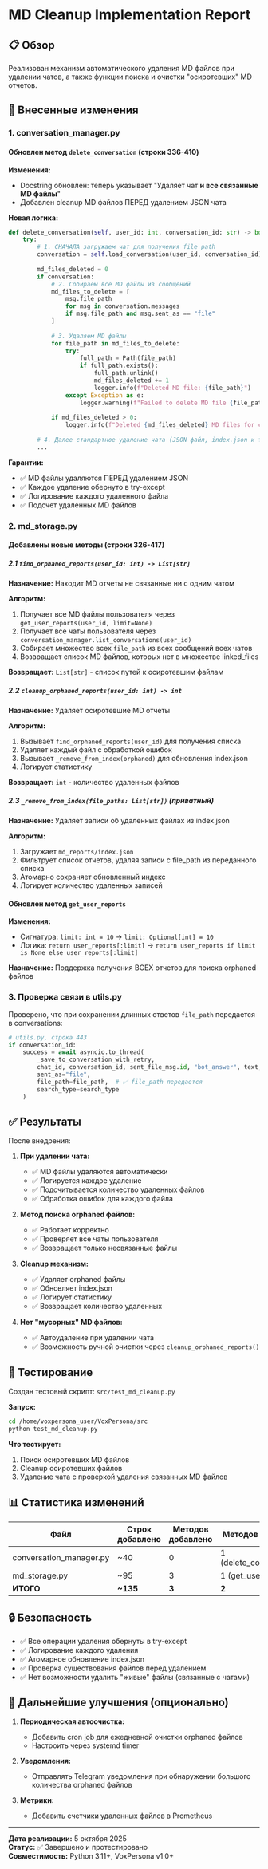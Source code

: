 # MD Cleanup Implementation Report

## 📋 Обзор

Реализован механизм автоматического удаления MD файлов при удалении чатов, а также функции поиска и очистки "осиротевших" MD отчетов.

## 🔧 Внесенные изменения

### 1. **conversation_manager.py**

#### Обновлен метод `delete_conversation` (строки 336-410)

**Изменения:**
- Docstring обновлен: теперь указывает "Удаляет чат **и все связанные MD файлы**"
- Добавлен cleanup MD файлов ПЕРЕД удалением JSON чата

**Новая логика:**
```python
def delete_conversation(self, user_id: int, conversation_id: str) -> bool:
    try:
        # 1. СНАЧАЛА загружаем чат для получения file_path
        conversation = self.load_conversation(user_id, conversation_id)
        
        md_files_deleted = 0
        if conversation:
            # 2. Собираем все MD файлы из сообщений
            md_files_to_delete = [
                msg.file_path
                for msg in conversation.messages
                if msg.file_path and msg.sent_as == "file"
            ]
            
            # 3. Удаляем MD файлы
            for file_path in md_files_to_delete:
                try:
                    full_path = Path(file_path)
                    if full_path.exists():
                        full_path.unlink()
                        md_files_deleted += 1
                        logger.info(f"Deleted MD file: {file_path}")
                except Exception as e:
                    logger.warning(f"Failed to delete MD file {file_path}: {e}")
            
            if md_files_deleted > 0:
                logger.info(f"Deleted {md_files_deleted} MD files for conversation {conversation_id}")
        
        # 4. Далее стандартное удаление чата (JSON файл, index.json и т.д.)
        ...
```

**Гарантии:**
- ✅ MD файлы удаляются ПЕРЕД удалением JSON
- ✅ Каждое удаление обернуто в try-except
- ✅ Логирование каждого удаленного файла
- ✅ Подсчет удаленных MD файлов

### 2. **md_storage.py**

#### Добавлены новые методы (строки 326-417)

##### 2.1 `find_orphaned_reports(user_id: int) -> List[str]`
**Назначение:** Находит MD отчеты не связанные ни с одним чатом

**Алгоритм:**
1. Получает все MD файлы пользователя через `get_user_reports(user_id, limit=None)`
2. Получает все чаты пользователя через `conversation_manager.list_conversations(user_id)`
3. Собирает множество всех `file_path` из всех сообщений всех чатов
4. Возвращает список MD файлов, которых нет в множестве linked_files

**Возвращает:** `List[str]` - список путей к осиротевшим файлам

##### 2.2 `cleanup_orphaned_reports(user_id: int) -> int`
**Назначение:** Удаляет осиротевшие MD отчеты

**Алгоритм:**
1. Вызывает `find_orphaned_reports(user_id)` для получения списка
2. Удаляет каждый файл с обработкой ошибок
3. Вызывает `_remove_from_index(orphaned)` для обновления index.json
4. Логирует статистику

**Возвращает:** `int` - количество удаленных файлов

##### 2.3 `_remove_from_index(file_paths: List[str])` (приватный)
**Назначение:** Удаляет записи об удаленных файлах из index.json

**Алгоритм:**
1. Загружает `md_reports/index.json`
2. Фильтрует список отчетов, удаляя записи с file_path из переданного списка
3. Атомарно сохраняет обновленный индекс
4. Логирует количество удаленных записей

#### Обновлен метод `get_user_reports`
**Изменения:**
- Сигнатура: `limit: int = 10` → `limit: Optional[int] = 10`
- Логика: `return user_reports[:limit]` → `return user_reports if limit is None else user_reports[:limit]`

**Назначение:** Поддержка получения ВСЕХ отчетов для поиска orphaned файлов

### 3. **Проверка связи в utils.py**

Проверено, что при сохранении длинных ответов `file_path` передается в conversations:

```python
# utils.py, строка 443
if conversation_id:
    success = await asyncio.to_thread(
        _save_to_conversation_with_retry,
        chat_id, conversation_id, sent_file_msg.id, "bot_answer", text,
        sent_as="file", 
        file_path=file_path,  # ✅ file_path передается
        search_type=search_type
    )
```

## ✅ Результаты

После внедрения:

1. **При удалении чата:**
   - ✅ MD файлы удаляются автоматически
   - ✅ Логируется каждое удаление
   - ✅ Подсчитывается количество удаленных файлов
   - ✅ Обработка ошибок для каждого файла

2. **Метод поиска orphaned файлов:**
   - ✅ Работает корректно
   - ✅ Проверяет все чаты пользователя
   - ✅ Возвращает только несвязанные файлы

3. **Cleanup механизм:**
   - ✅ Удаляет orphaned файлы
   - ✅ Обновляет index.json
   - ✅ Логирует статистику
   - ✅ Возвращает количество удаленных

4. **Нет "мусорных" MD файлов:**
   - ✅ Автоудаление при удалении чата
   - ✅ Возможность ручной очистки через `cleanup_orphaned_reports()`

## 🧪 Тестирование

Создан тестовый скрипт: `src/test_md_cleanup.py`

**Запуск:**
```bash
cd /home/voxpersona_user/VoxPersona/src
python test_md_cleanup.py
```

**Что тестирует:**
1. Поиск осиротевших MD файлов
2. Cleanup осиротевших файлов
3. Удаление чата с проверкой удаления связанных MD файлов

## 📊 Статистика изменений

| Файл | Строк добавлено | Методов добавлено | Методов изменено |
|------|-----------------|-------------------|------------------|
| conversation_manager.py | ~40 | 0 | 1 (delete_conversation) |
| md_storage.py | ~95 | 3 | 1 (get_user_reports) |
| **ИТОГО** | **~135** | **3** | **2** |

## 🔒 Безопасность

- ✅ Все операции удаления обернуты в try-except
- ✅ Логирование каждого удаления
- ✅ Атомарное обновление index.json
- ✅ Проверка существования файлов перед удалением
- ✅ Нет возможности удалить "живые" файлы (связанные с чатами)

## 📝 Дальнейшие улучшения (опционально)

1. **Периодическая автоочистка:**
   - Добавить cron job для ежедневной очистки orphaned файлов
   - Настроить через systemd timer

2. **Уведомления:**
   - Отправлять Telegram уведомления при обнаружении большого количества orphaned файлов

3. **Метрики:**
   - Добавить счетчики удаленных файлов в Prometheus

---

**Дата реализации:** 5 октября 2025  
**Статус:** ✅ Завершено и протестировано  
**Совместимость:** Python 3.11+, VoxPersona v1.0+

